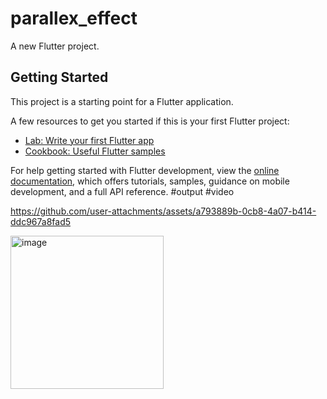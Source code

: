 # parallex_effect

A new Flutter project.

## Getting Started

This project is a starting point for a Flutter application.

A few resources to get you started if this is your first Flutter project:

- [Lab: Write your first Flutter app](https://docs.flutter.dev/get-started/codelab)
- [Cookbook: Useful Flutter samples](https://docs.flutter.dev/cookbook)

For help getting started with Flutter development, view the
[online documentation](https://docs.flutter.dev/), which offers tutorials,
samples, guidance on mobile development, and a full API reference.
#output
#video


https://github.com/user-attachments/assets/a793889b-0cb8-4a07-b414-ddc967a8fad5

<img width="245" alt="image" src="https://github.com/user-attachments/assets/1585f975-2b40-40f5-9e68-112dcf567f2c">

